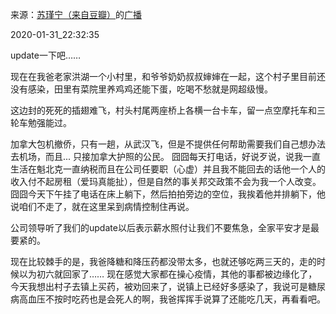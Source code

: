 来源：[苏瑾宁（来自豆瓣）](https://www.douban.com/people/bamboo0602/)的[广播](https://www.douban.com/people/bamboo0602/status/2783555120/)


2020-01-31_22:32:35


update一下吧……

现在在我爸老家洪湖一个小村里，和爷爷奶奶叔叔婶婶在一起，这个村子里目前还没有感染，田里有菜院里养鸡鸡还能下蛋，吃喝不愁就是网超级慢。

这边封的死死的插翅难飞，村头村尾两座桥上各横一台卡车，留一点空摩托车和三轮车勉强能过。

加拿大包机撤侨，只有一趟，从武汉飞，但是不提供任何帮助需要我们自己想办法去机场，而且... 只接加拿大护照的公民。
囧囧每天打电话，好说歹说，说我一直生活在魁北克一直纳税而且在公司任要职（心虚）并且我不能回去的话他一个人的收入付不起房租（爱玛真能扯），但是自然的事关邦交政策不会为我一个人改变。囧囧今天下午挂了电话在床上躺下，然后拍拍旁边的空位，我挨着他并排躺下，他说咱们不走了，就在这里呆到病情控制住再说。

公司领导听了我们的update以后表示薪水照付让我们不要焦急，全家平安才是最要紧的。

现在比较棘手的是，我爸降糖和降压药都没带太多，也就还够吃两三天的，走的时候以为初六就回家了…… 
现在感觉大家都在操心疫情，其他的事都被边缘化了，今天我想出村子去镇上买药，被劝回来了，说镇上已经好多感染了，我说可是糖尿病高血压不按时吃药也是会死人的啊，我爸挥挥手说算了还能吃几天，再看看吧。
